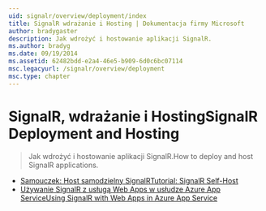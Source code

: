 ```yaml
---
uid: signalr/overview/deployment/index
title: SignalR wdrażanie i Hosting | Dokumentacja firmy Microsoft
author: bradygaster
description: Jak wdrożyć i hostowanie aplikacji SignalR.
ms.author: bradyg
ms.date: 09/19/2014
ms.assetid: 62482bdd-e2a4-46e5-b909-6d0c6bc07114
msc.legacyurl: /signalr/overview/deployment
msc.type: chapter
---
```

<a name="signalr-deployment-and-hosting"></a><span data-ttu-id="680ba-103">SignalR, wdrażanie i Hosting</span><span class="sxs-lookup"><span data-stu-id="680ba-103">SignalR Deployment and Hosting</span></span>
====================
> <span data-ttu-id="680ba-104">Jak wdrożyć i hostowanie aplikacji SignalR.</span><span class="sxs-lookup"><span data-stu-id="680ba-104">How to deploy and host SignalR applications.</span></span>


- [<span data-ttu-id="680ba-105">Samouczek: Host samodzielny SignalR</span><span class="sxs-lookup"><span data-stu-id="680ba-105">Tutorial: SignalR Self-Host</span></span>](tutorial-signalr-self-host.md)
- [<span data-ttu-id="680ba-106">Używanie SignalR z usługą Web Apps w usłudze Azure App Service</span><span class="sxs-lookup"><span data-stu-id="680ba-106">Using SignalR with Web Apps in Azure App Service</span></span>](using-signalr-with-azure-web-sites.md)
